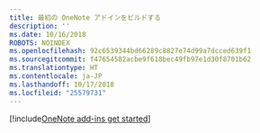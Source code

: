 ```yaml
---
title: 最初の OneNote アドインをビルドする
description: ''
ms.date: 10/16/2018
ROBOTS: NOINDEX
ms.openlocfilehash: 92c6539344bd66289c8827e74d99a7dcced639f1
ms.sourcegitcommit: f47654582acbe9f618bec49fb97e1d30f8701b62
ms.translationtype: HT
ms.contentlocale: ja-JP
ms.lasthandoff: 10/17/2018
ms.locfileid: "25579731"
---
```

[!include[OneNote add-ins get started](../includes/file-get-started-onenote.md)]
